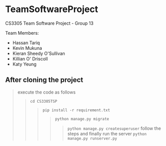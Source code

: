 # TeamSoftwareProject
CS3305 Team Software Project - Group 13


Team Members:
- Hassan Tariq
- Kevin Mukuna
- Kieran Sheedy O'Sullivan
- Killian O' Driscoll
- Katy Yeung


After cloning the project 
-
> execute the code as follows
>> `cd CS3305TSP` 
>>> `pip install -r requirement.txt`
>>>> `python manage.py migrate` 
>>>>> `python manage.py createsuperuser`
> follow the steps and finally run the server
>>>>> `python manage.py runserver.py`

